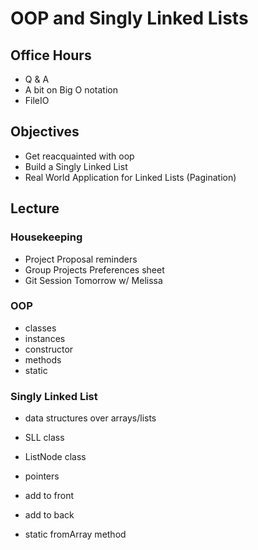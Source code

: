 # OOP and Singly Linked Lists

## Office Hours

- Q & A
- A bit on Big O notation
- FileIO

## Objectives

- Get reacquainted with oop
- Build a Singly Linked List
- Real World Application for Linked Lists (Pagination)

## Lecture

### Housekeeping

- Project Proposal reminders
- Group Projects Preferences sheet
- Git Session Tomorrow w/ Melissa

### OOP

- classes
- instances
- constructor
- methods
- static

### Singly Linked List

- data structures over arrays/lists

- SLL class
- ListNode class
- pointers
- add to front
- add to back
- static fromArray method